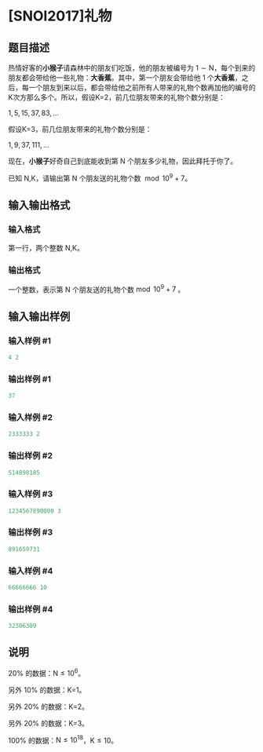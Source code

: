 # [SNOI2017]礼物

## 题目描述

热情好客的**小猴子**请森林中的朋友们吃饭，他的朋友被编号为 $1\sim \text{N}$，每个到来的朋友都会带给他一些礼物：**大香蕉**。其中，第一个朋友会带给他 $1$ 个**大香蕉**，之后，每一个朋友到来以后，都会带给他之前所有人带来的礼物个数再加他的编号的$\text{K}$次方那么多个。所以，假设$\text{K=2}$，前几位朋友带来的礼物个数分别是：

$1,5,15,37,83,\ldots$

假设$\text{K=3}$，前几位朋友带来的礼物个数分别是：

$1,9,37,111,\ldots$

现在，**小猴子**好奇自己到底能收到第 $\text{N}$ 个朋友多少礼物，因此拜托于你了。

已知 $\text{N,K}$，请输出第 $\text{N}$ 个朋友送的礼物个数 $\bmod{10^9+7}$。

## 输入输出格式

### 输入格式

第一行，两个整数 $\text{N,K}$。

### 输出格式

一个整数，表示第 $\text{N}$ 个朋友送的礼物个数$\bmod{10^9+7}$ 。

## 输入输出样例

### 输入样例 #1

```cpp
4 2
```


### 输出样例 #1

```cpp
37
```


### 输入样例 #2

```cpp
2333333 2
```


### 输出样例 #2

```cpp
514898185
```


### 输入样例 #3

```cpp
1234567890000 3
```


### 输出样例 #3

```cpp
891659731
```


### 输入样例 #4

```cpp
66666666 10
```


### 输出样例 #4

```cpp
32306309
```


## 说明

$\text{20}\%$ 的数据：$\text{N} \le 10^6$。

另外 $\text{10}\%$ 的数据：$\text{K=1}$。

另外 $\text{20}\%$ 的数据：$\text{K=2}$。

另外 $\text{20}\%$ 的数据：$\text{K=3}$。

$\text{100}\%$ 的数据：$\text{N} \le 10^{18}$，$\text{K} \le 10$。

